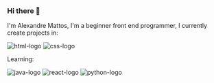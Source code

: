 ### Hi there 👋

I'm Alexandre Mattos, I'm a beginner front end programmer, I currently create projects in:

<img src="https://icongr.am/devicon/html5-original-wordmark.svg?size=70&color=currentColor" alt="html-logo"/> <img src="https://icongr.am/devicon/css3-original-wordmark.svg?size=70&color=currentColor" alt="css-logo"/>


Learning:

<img src="https://icongr.am/devicon/javascript-original.svg?size=70&color=currentColor" alt="java-logo"/> <img src="https://icongr.am/devicon/react-original-wordmark.svg?size=70&color=currentColor" alt="react-logo"/>
<img src="https://icongr.am/devicon/python-original.svg?size=50&color=currentColor" alt="python-logo"/>






